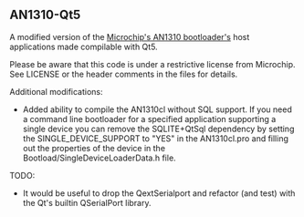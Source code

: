 ## AN1310-Qt5

A modified version of the [Microchip's AN1310 bootloader's](http://www.microchip.com/wwwAppNotes/AppNotes.aspx?appnote=en546974) host applications made compilable with Qt5.

Please be aware that this code is under a restrictive license from Microchip. See LICENSE or the header comments in the files for details.

Additional modifications:

 - Added ability to compile the AN1310cl without SQL support. If you
   need a command line bootloader for a specified application supporting a single device you can
   remove the SQLITE+QtSql dependency by setting the SINGLE_DEVICE_SUPPORT to
   "YES" in the AN1310cl.pro and filling out the properties of the
   device in the Bootload/SingleDeviceLoaderData.h file.

TODO:

 - It would be useful to drop the QextSerialport and refactor (and test) with the Qt's builtin QSerialPort library. 
